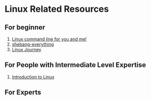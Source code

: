 # Linux Related Resources

## For beginner

1. [Linux command line for you and me!](https://lym.readthedocs.io/en/latest/ 'command line')
1. [shebang-everything](https://github.com/MadhavBahlMD/shebang-everything 'Shell Scripting')
1. [Linux Journey](https://linuxjourney.com)


## For People with Intermediate Level Expertise

1. [Introduction to Linux](https://www.edx.org/course/introduction-to-linux)

## For Experts
